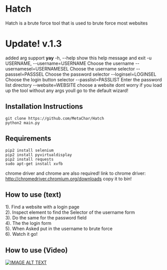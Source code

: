 # Hatch
Hatch is a brute force tool that is used to brute force most websites

# Update! v.1.3
added arg support **yay**
  -h, --help            show this help message and exit
  -u USERNAME, --username=USERNAME
                        Choose the username
  --usernamesel=USERNAMESEL
                        Choose the username selector
  --passsel=PASSSEL     Choose the password selector
  --loginsel=LOGINSEL   Choose the login button selector
  --passlist=PASSLIST   Enter the password list directory
  --website=WEBSITE     choose a website
dont worry if you load up the tool without any args youll go to the default wizard!
## Installation Instructions
```
git clone https://github.com/MetaChar/Hatch
python2 main.py
```

## Requirements
```
pip2 install selenium
pip2 install pyvirtualdisplay
pip2 install requests
sudo apt-get install xvfb
```
chrome driver and chrome are also required!
link to chrome driver: http://chromedriver.chromium.org/downloads
copy it to bin!
<br>
## How to use (text)
1). Find a website with a login page<br>
2). Inspect element to find the Selector of the username form<br>
3). Do the same for the password field<br>
4). The the login form <br>
5). When Asked put in the username to brute force<br>
6). Watch it go!

## How to use (Video)
[![IMAGE ALT TEXT](https://i.ytimg.com/vi/Hd_kQVnajxk/1.jpg)](https://youtu.be/Hd_kQVnajxk "Video Title")

